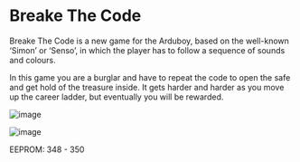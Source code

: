 # Breake The Code
Breake The Code is a new game for the Arduboy, based on the well-known ‘Simon’ or ‘Senso’, in which the player has to follow a sequence of sounds and colours.

In this game you are a burglar and have to repeat the code to open the safe and get hold of the treasure inside.
It gets harder and harder as you move up the career ladder, but eventually you will be rewarded.

![image](https://github.com/tscha70/BrakeTheCode/assets/16398620/1462f433-5bfb-4412-be22-9b9b6dbd8709)

![image](https://github.com/tscha70/BreakeTheCode/assets/16398620/4c0b4aa0-eed6-4b11-91bf-1770775b5b81)


EEPROM: 348 - 350

